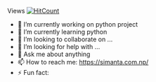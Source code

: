 Views   [![HitCount](http://hits.dwyl.com/simanta212/simanta212.svg?style=flat-square)](http://hits.dwyl.com/simanta212/simanta212)

- 🔭 I’m currently working on python project
- 🌱 I’m currently learning python
- 👯 I’m looking to collaborate on ...
- 🤔 I’m looking for help with ...
- 💬 Ask me about anything
- 📫 How to reach me:   https://simanta.com.np/
- ⚡ Fun fact:  

